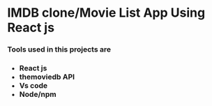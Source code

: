 <h1>IMDB clone/Movie List App Using React js </h1>
<h3>Tools used in this projects are <h3>
<ul>
<li>React js</li>
<li>themoviedb API</li>
<li>Vs code</li>
<li>Node/npm</li>
</ul>
